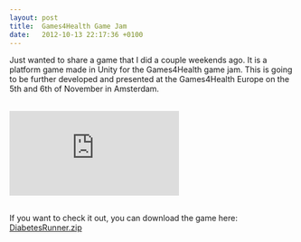 ```yaml
---
layout: post
title:  Games4Health Game Jam
date:   2012-10-13 22:17:36 +0100
---
```

Just wanted to share a game that I did a couple weekends ago. It is a platform game made  in Unity for the Games4Health game jam. This is going to be further developed and presented at the Games4Health Europe on the 5th and 6th of November in Amsterdam.

<br/>
<div class="videowrapper">
    <iframe src="https://www.youtube.com/embed/reuwHSx851g" frameborder="0" allowfullscreen></iframe>
</div>
<br />

If you want to check it out, you can download the game here: [DiabetesRunner.zip](http://www.nexcius.net/wp-content/uploads/2012/10/DiabetesRunner.zip)

